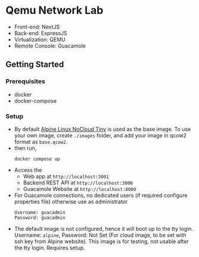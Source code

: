 # Qemu Network Lab

- Front-end: NextJS
- Back-end: ExpressJS
- Virtualization: QEMU
- Remote Console: Guacamole

## Getting Started

### Prerequisites

- docker
- docker-compose

### Setup
  
- By default [Alpine Linux NoCloud Tiny](https://dl-cdn.alpinelinux.org/alpine/v3.22/releases/cloud/nocloud_alpine-3.22.2-x86_64-bios-tiny-r0.qcow2) is used as the base image.
  To use your own image, create `./images` folder, and add your image in qcow2 format as `base.qcow2`.
- then run,
  ```
  docker compose up
  ```
- Access the
  - Web app at `http://localhost:3001`
  - Backend REST API at `http://localhost:3000`
  - Guacamole Website at `http://localhost:8080`
- For Guacamole connections, no dedicated users (if required configure properties file) otherwise use as administrator
  ```
  Username: guacadmin
  Password: guacadmin
  ```
- The default image is not configured, hence it will boot up to the tty login. Username: `alpine`, Password: Not Set (For cloud image,
  to be set with ssh key from Alpine website).
  This image is for testing, not usable after the tty login. Requires setup.
